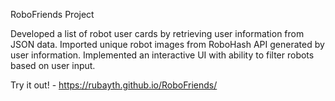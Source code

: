 RoboFriends Project

Developed a list of robot user cards by retrieving user information from JSON data.
Imported unique robot images from RoboHash API generated by user information.
Implemented an interactive UI with ability to filter robots based on user input.

Try it out! - https://rubayth.github.io/RoboFriends/


